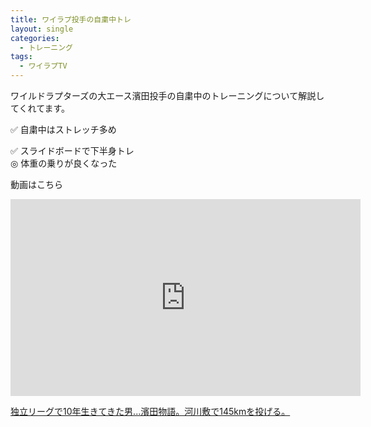 ```yaml
---
title: ワイラプ投手の自粛中トレ
layout: single
categories:
  - トレーニング
tags:
  - ワイラプTV
---
```


ワイルドラプターズの大エース濱田投手の自粛中のトレーニングについて解説してくれてます。

✅ 自粛中はストレッチ多め

✅ スライドボードで下半身トレ  
◎ 体重の乗りが良くなった

動画はこちら
<iframe width="560" height="315" src="https://www.youtube.com/embed/ZJdGUGzxN00" frameborder="0" allow="accelerometer; autoplay; encrypted-media; gyroscope; picture-in-picture" allowfullscreen></iframe>

[独立リーグで10年生きてきた男...濱田物語。河川敷で145kmを投げる。](https://youtu.be/ZJdGUGzxN00)